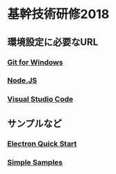 # 基幹技術研修2018

## 環境設定に必要なURL

### [Git for Windows](http://gitforwindows.org/)
### [Node.JS](https://nodejs.org/ja/)
### [Visual Studio Code](https://code.visualstudio.com/)

## サンプルなど

### [Electron Quick Start](https://github.com/electron/electron-quick-start)
### [Simple Samples](https://github.com/electron/simple-samples)


